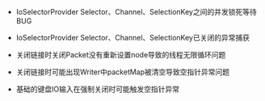 * IoSelectorProvider Selector、Channel、SelectionKey之间的并发锁死等待BUG
* IoSelectorProvider Selector、Channel、SelectionKey已关闭的异常捕获

* 关闭链接时关闭Packet没有重新设置node导致的线程无限循环问题
* 关闭链接时可能出现Writer中packetMap被清空导致空指针异常问题
* 基础的键盘IO输入在强制关闭时可能触发空指针异常
